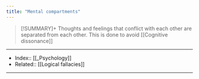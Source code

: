 ```yaml
---
title: "Mental compartments" 
---
```

> [!SUMMARY]+
> Thoughts and feelings that conflict with each other are separated from each other. This is done to avoid [[Cognitive dissonance]]


---
- Index:: [[_Psychology]]
- Related:: [[Logical fallacies]]
---